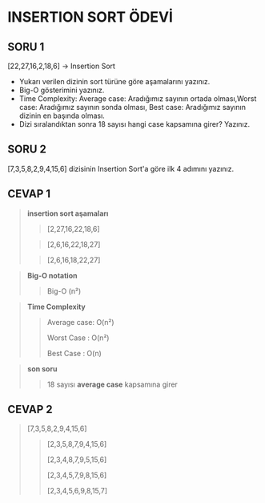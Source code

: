 # INSERTION SORT ÖDEVİ

## SORU 1

[22,27,16,2,18,6] -> Insertion Sort

- Yukarı verilen dizinin sort türüne göre aşamalarını yazınız.
- Big-O gösterimini yazınız.
- Time Complexity: Average case: Aradığımız sayının ortada olması,Worst case: Aradığımız sayının sonda olması, Best case: Aradığımız sayının dizinin en başında olması.
- Dizi sıralandıktan sonra 18 sayısı hangi case kapsamına girer? Yazınız.

## SORU 2

[7,3,5,8,2,9,4,15,6] dizisinin Insertion Sort'a göre ilk 4 adımını yazınız.

## CEVAP 1

> **insertion sort aşamaları**
>
>> [2,27,16,22,18,6]
>
>> [2,6,16,22,18,27]
>
>> [2,6,16,18,22,27]

> **Big-O notation**
> 
>> Big-O (n²)

> **Time Complexity**
>> Average case: O(n²)
>> 
>> Worst Case : O(n²)
>> 
>> Best Case : O(n)

> **son soru**
>
>>18 sayısı **average case** kapsamına girer

## CEVAP 2

>[7,3,5,8,2,9,4,15,6]
>
>>[2,3,5,8,7,9,4,15,6]
>>
>>[2,3,4,8,7,9,5,15,6]
>>
>>[2,3,4,5,7,9,8,15,6]
>>
>>[2,3,4,5,6,9,8,15,7]
